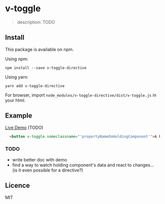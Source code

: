 # v-toggle

> description: TODO

## Install

This package is available on npm.

Using npm:

`npm install --save v-toggle-directive`

Using yarn:

`yarn add v-toggle-directive`

For browser, import `node_modules/v-toggle-directive/dist/v-toggle.js` in your html.

## Example

[Live Demo](#) (TODO)

```html
  <button v-toggle.someclassname="'propertyNameOnHoldingComponent'">A button</button>
```

### TODO

* write better doc with demo
* find a way to watch holding component's data and react to changes... (is it even possible for a directive?)

## Licence

MIT
